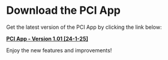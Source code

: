 # Download the PCI App

Get the latest version of the PCI App by clicking the link below:

[**PCI App - Version 1.01 [24-1-25]**](https://drive.google.com/file/d/18HJ9-j7Yavbx72-MPdU0XjzGVhlu_EJx/view?usp=sharing)

Enjoy the new features and improvements!